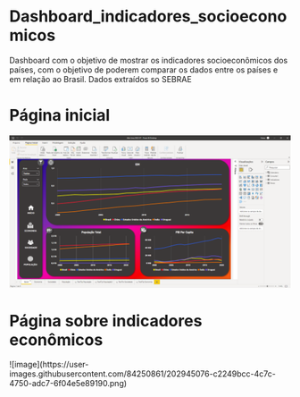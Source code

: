 # Dashboard_indicadores_socioeconomicos
Dashboard com o objetivo de mostrar os indicadores socioeconômicos dos países, com o objetivo de poderem comparar os dados entre os países e em relação ao Brasil.
Dados extraídos so SEBRAE
<h1> Página inicial </h1>
<p><img src="Power BI Desktop 20_11_2022 22_55_32.png")</p>
<h1> Página sobre indicadores econômicos </h1>
![image](https://user-images.githubusercontent.com/84250861/202945076-c2249bcc-4c7c-4750-adc7-6f04e5e89190.png)
